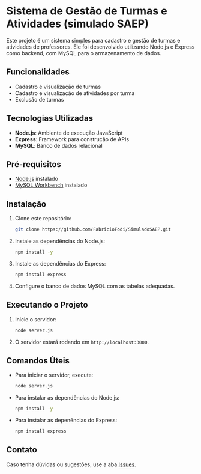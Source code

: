 # Sistema de Gestão de Turmas e Atividades (simulado SAEP)

Este projeto é um sistema simples para cadastro e gestão de turmas e atividades de professores. Ele foi desenvolvido utilizando Node.js e Express como backend, com MySQL para o armazenamento de dados.

## Funcionalidades

- Cadastro e visualização de turmas
- Cadastro e visualização de atividades por turma
- Exclusão de turmas

## Tecnologias Utilizadas

- **Node.js**: Ambiente de execução JavaScript
- **Express**: Framework para construção de APIs
- **MySQL**: Banco de dados relacional

## Pré-requisitos

- [Node.js](https://nodejs.org/) instalado
- [MySQL Workbench](https://dev.mysql.com/downloads/) instalado

## Instalação

1. Clone este repositório:
    ```bash
    git clone https://github.com/FabricioFodi/SimuladoSAEP.git
    ```

2. Instale as dependências do Node.js:
    ```bash
    npm install -y
    ```

3. Instale as dependências do Express:
    ```bash
    npm install express
    ```

4. Configure o banco de dados MySQL com as tabelas adequadas.

<!-- 5. Crie um arquivo `.env` na raiz do projeto com suas credenciais do MySQL:
    ```env
    DB_HOST=localhost
    DB_USER=root
    DB_PASSWORD=sua_senha
    DB_NAME=nome_do_banco
    ``` -->

## Executando o Projeto

1. Inicie o servidor:
    ```bash
    node server.js
    ```

2. O servidor estará rodando em `http://localhost:3000`.

## Comandos Úteis

- Para iniciar o servidor, execute: 
    ```bash
    node server.js
    ```

- Para instalar as dependências do Node.js:
    ```bash
    npm install -y
    ```

- Para instalar as depenências do Express:
    ```bash
    npm install express
    ```

## Contato

Caso tenha dúvidas ou sugestões, use a aba [Issues](https://github.com/FabricioFodi/SimuladoSAEP/issues).

